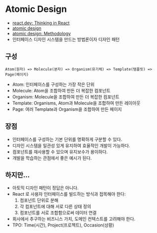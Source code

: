 # Atomic Design

- [react.dev: Thinking in React](https://react.dev/learn/thinking-in-react)
- [atomic design](https://atomicdesign.bradfrost.com/)
- [atomic design: Methodology](https://atomicdesign.bradfrost.com/chapter-2/)
- 인터페이스 디자인 시스템을 만드는 방법론이자 디자인 패턴

## 구성

```
Atom(원자) => Molecule(분자) => Organism(유기체) => Template(템플릿) => Page(페이지)
```

- Atom: 인터페이스를 구성하는 가장 작은 단위
- Molecule: Atom을 조합하여 만든 더 복잡한 컴포넌트
- Organism: Molecule을 조합하여 만든 더 복잡한 컴포넌트
- Template: Organisms, Atom과 Molecule을 조합하여 만든 레이아웃
- Page: 여러 Template과 Organism을 조합하여 만든 페이지

## 장점

- 인터페이스를 구성하는 기본 단위를 명확하게 구분할 수 있다.
- 디자인 시스템을 일관성 있게 유지하여 효율적인 개발이 가능하다.
- 컴포넌트를 재사용할 수 있으며 유지보수가 용이하다.
- 개발을 학습하는 관점에서 좋은 예시가 된다.

## 하지만...

- 아토믹 디자인 패턴이 정답은 아니다.
- React 로 사용자 인터페이스를 빌드하는 방식과 접목해야 한다:
  1. 컴포넌트 단위로 분해
  2. 각 컴포넌트에 대해 서로 다른 상태 정의
  3. 컴포넌트를 서로 조합함으로써 데이터 연결
- 회사에서 추구하는 비즈니스 가치, 도메인 컨텍스트를 고려해야 한다.
- TPO: Time(시간), Project(프로젝트), Occasion(상황)
